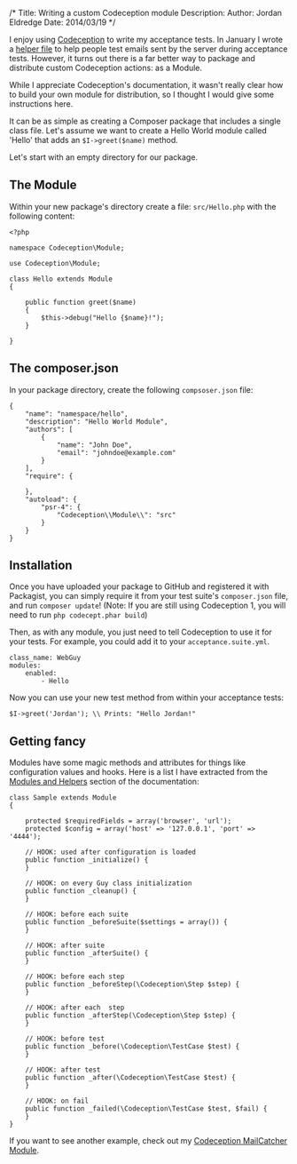 /*
Title: Writing a custom Codeception module
Description:
Author: Jordan Eldredge
Date: 2014/03/19
*/

I enjoy using [Codeception] to write my acceptance tests. In January I wrote
a [helper file] to help people test emails sent by the server during acceptance
tests. However, it turns out there is a far better way to package and distribute
custom Codeception actions: as a Module.

While I appreciate Codeception's documentation, it wasn't really clear how to
build your own module for distribution, so I thought I would give some
instructions here.

It can be as simple as creating a Composer package that includes a single class
file. Let's assume we want to create a Hello World module called 'Hello' that
adds an `$I->greet($name)` method.

Let's start with an empty directory for our package.

## The Module

Within your new package's directory create a file: `src/Hello.php` with
the following content:

    <?php

    namespace Codeception\Module;

    use Codeception\Module;

    class Hello extends Module
    {

        public function greet($name)
        {
            $this->debug("Hello {$name}!");
        }

    }

## The composer.json

In your package directory, create the following `compsoser.json` file:

    {
        "name": "namespace/hello",
        "description": "Hello World Module",
        "authors": [
            {
                "name": "John Doe",
                "email": "johndoe@example.com"
            }
        ],
        "require": {

        },
        "autoload": {
            "psr-4": {
                "Codeception\\Module\\": "src"
            }
        }
    }

## Installation

Once you have uploaded your package to GitHub and registered it with Packagist,
you can simply require it from your test suite's `composer.json` file, and run
`composer update`! (Note: If you are still using Codeception 1, you will need
to run `php codecept.phar build`)

Then, as with any module, you just need to tell Codeception to use it for your
tests. For example, you could add it to your `acceptance.suite.yml`.

    class_name: WebGuy
    modules:
        enabled:
            - Hello

Now you can use your new test method from within your acceptance tests:

    $I->greet('Jordan'); \\ Prints: "Hello Jordan!"

## Getting fancy

Modules have some magic methods and attributes for things like configuration
values and hooks. Here is a list I have extracted from the [Modules and
Helpers] section of the documentation:

    class Sample extends Module
    {

        protected $requiredFields = array('browser', 'url');
        protected $config = array('host' => '127.0.0.1', 'port' => '4444');

        // HOOK: used after configuration is loaded
        public function _initialize() {
        }

        // HOOK: on every Guy class initialization
        public function _cleanup() {
        }

        // HOOK: before each suite
        public function _beforeSuite($settings = array()) {
        }

        // HOOK: after suite
        public function _afterSuite() {
        }

        // HOOK: before each step
        public function _beforeStep(\Codeception\Step $step) {
        }

        // HOOK: after each  step
        public function _afterStep(\Codeception\Step $step) {
        }

        // HOOK: before test
        public function _before(\Codeception\TestCase $test) {
        }

        // HOOK: after test
        public function _after(\Codeception\TestCase $test) {
        }

        // HOOK: on fail
        public function _failed(\Codeception\TestCase $test, $fail) {
        }
    }

If you want to see another example, check out my [Codeception MailCatcher Module].

[Codeception]: http://codeception.com/
[helper file]: https://github.com/captbaritone/codeception-mailcatcher-module
[Modules and Helpers]: http://codeception.com/docs/03-ModulesAndHelpers
[Codeception MailCatcher Module]: https://github.com/captbaritone/codeception-mailcatcher-module

